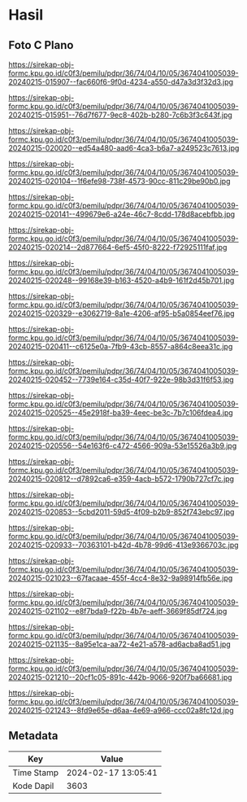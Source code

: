 # Hasil

## Foto C Plano

https://sirekap-obj-formc.kpu.go.id/c0f3/pemilu/pdpr/36/74/04/10/05/3674041005039-20240215-015907--fac660f6-9f0d-4234-a550-d47a3d3f32d3.jpg

https://sirekap-obj-formc.kpu.go.id/c0f3/pemilu/pdpr/36/74/04/10/05/3674041005039-20240215-015951--76d7f677-9ec8-402b-b280-7c6b3f3c643f.jpg

https://sirekap-obj-formc.kpu.go.id/c0f3/pemilu/pdpr/36/74/04/10/05/3674041005039-20240215-020020--ed54a480-aad6-4ca3-b6a7-a249523c7613.jpg

https://sirekap-obj-formc.kpu.go.id/c0f3/pemilu/pdpr/36/74/04/10/05/3674041005039-20240215-020104--1f6efe98-738f-4573-90cc-811c29be90b0.jpg

https://sirekap-obj-formc.kpu.go.id/c0f3/pemilu/pdpr/36/74/04/10/05/3674041005039-20240215-020141--499679e6-a24e-46c7-8cdd-178d8acebfbb.jpg

https://sirekap-obj-formc.kpu.go.id/c0f3/pemilu/pdpr/36/74/04/10/05/3674041005039-20240215-020214--2d877664-6ef5-45f0-8222-f72925111faf.jpg

https://sirekap-obj-formc.kpu.go.id/c0f3/pemilu/pdpr/36/74/04/10/05/3674041005039-20240215-020248--99168e39-b163-4520-a4b9-161f2d45b701.jpg

https://sirekap-obj-formc.kpu.go.id/c0f3/pemilu/pdpr/36/74/04/10/05/3674041005039-20240215-020329--e3062719-8a1e-4206-af95-b5a0854eef76.jpg

https://sirekap-obj-formc.kpu.go.id/c0f3/pemilu/pdpr/36/74/04/10/05/3674041005039-20240215-020411--c6125e0a-7fb9-43cb-8557-a864c8eea31c.jpg

https://sirekap-obj-formc.kpu.go.id/c0f3/pemilu/pdpr/36/74/04/10/05/3674041005039-20240215-020452--7739e164-c35d-40f7-922e-98b3d31f6f53.jpg

https://sirekap-obj-formc.kpu.go.id/c0f3/pemilu/pdpr/36/74/04/10/05/3674041005039-20240215-020525--45e2918f-ba39-4eec-be3c-7b7c106fdea4.jpg

https://sirekap-obj-formc.kpu.go.id/c0f3/pemilu/pdpr/36/74/04/10/05/3674041005039-20240215-020556--54e163f6-c472-4566-909a-53e15526a3b9.jpg

https://sirekap-obj-formc.kpu.go.id/c0f3/pemilu/pdpr/36/74/04/10/05/3674041005039-20240215-020812--d7892ca6-e359-4acb-b572-1790b727cf7c.jpg

https://sirekap-obj-formc.kpu.go.id/c0f3/pemilu/pdpr/36/74/04/10/05/3674041005039-20240215-020853--5cbd2011-59d5-4f09-b2b9-852f743ebc97.jpg

https://sirekap-obj-formc.kpu.go.id/c0f3/pemilu/pdpr/36/74/04/10/05/3674041005039-20240215-020933--70363101-b42d-4b78-99d6-413e9366703c.jpg

https://sirekap-obj-formc.kpu.go.id/c0f3/pemilu/pdpr/36/74/04/10/05/3674041005039-20240215-021023--67facaae-455f-4cc4-8e32-9a98914fb56e.jpg

https://sirekap-obj-formc.kpu.go.id/c0f3/pemilu/pdpr/36/74/04/10/05/3674041005039-20240215-021102--e8f7bda9-f22b-4b7e-aeff-3669f85df724.jpg

https://sirekap-obj-formc.kpu.go.id/c0f3/pemilu/pdpr/36/74/04/10/05/3674041005039-20240215-021135--8a95e1ca-aa72-4e21-a578-ad6acba8ad51.jpg

https://sirekap-obj-formc.kpu.go.id/c0f3/pemilu/pdpr/36/74/04/10/05/3674041005039-20240215-021210--20cf1c05-891c-442b-9066-920f7ba66681.jpg

https://sirekap-obj-formc.kpu.go.id/c0f3/pemilu/pdpr/36/74/04/10/05/3674041005039-20240215-021243--8fd9e65e-d6aa-4e69-a966-ccc02a8fc12d.jpg


## Metadata

| Key        | Value               |
| ---------- | ------------------- |
| Time Stamp | 2024-02-17 13:05:41 |
| Kode Dapil | 3603                |



